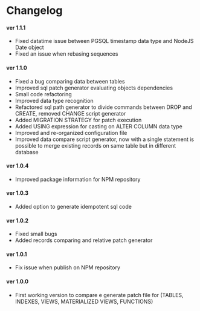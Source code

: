 # Changelog

#### ver 1.1.1
- Fixed datatime issue between PGSQL timestamp data type and NodeJS Date object
- Fixed an issue when rebasing sequences

#### ver 1.1.0

- Fixed a bug comparing data between tables
- Improved sql patch generator evaluating objects dependencies
- Small code refactoring
- Improved data type recognition
- Refactored sql path generator to divide commands between DROP and CREATE, removed CHANGE script generator
- Added MIGRATION STRATEGY for patch execution
- Added USING expression for casting on ALTER COLUMN data type
- Improved and re-organized configuration file
- Improved data compare script generator, now with a single statement is possible to merge existing records on same table but in different database

#### ver 1.0.4

- Improved package information for NPM repository

#### ver 1.0.3

- Added option to generate idempotent sql code

#### ver 1.0.2

- Fixed small bugs
- Added records comparing and relative patch generator

#### ver 1.0.1

- Fix issue when publish on NPM repository

#### ver 1.0.0

- First working version to compare e generate patch file for (TABLES, INDEXES, VIEWS, MATERIALIZED VIEWS, FUNCTIONS)
